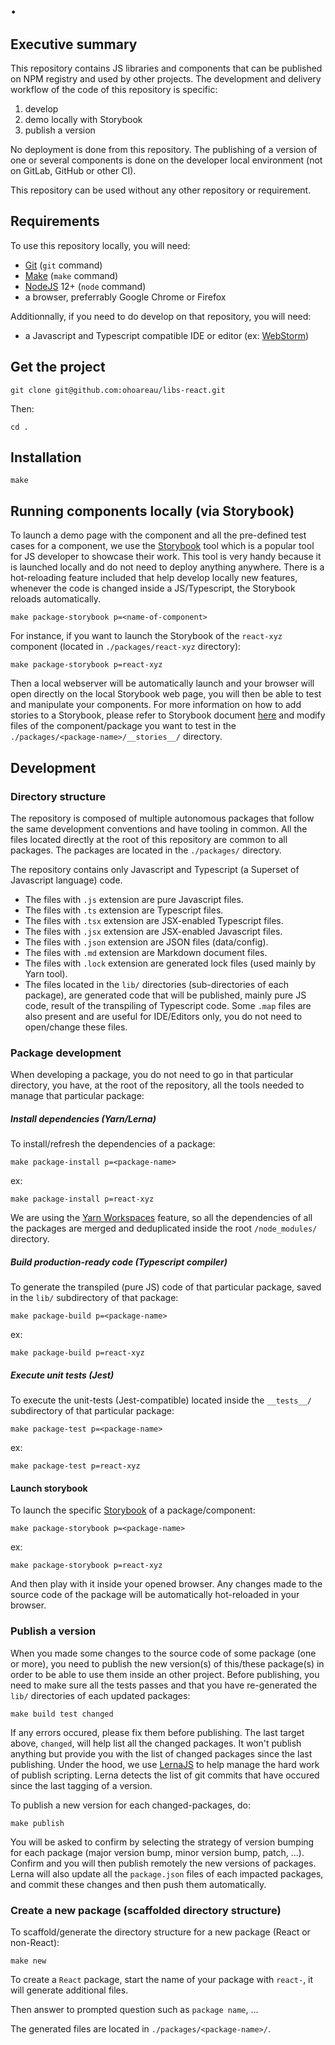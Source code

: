 # .

## Executive summary

This repository contains JS libraries and components that can be published on NPM registry and used by other projects.
The development and delivery workflow of the code of this repository is specific:

1. develop
2. demo locally with Storybook
3. publish a version

No deployment is done from this repository. The publishing of a version of one or several components is done on the developer local environment (not on GitLab, GitHub or other CI).

This repository can be used without any other repository or requirement.

## Requirements

To use this repository locally, you will need:

- [Git](https://git-scm.com/) (`git` command)
- [Make](https://en.wikipedia.org/wiki/Make_(software)) (`make` command)
- [NodeJS](https://nodejs.org/en/) 12+ (`node` command)
- a browser, preferrably Google Chrome or Firefox

Additionnally, if you need to do develop on that repository, you will need:

- a Javascript and Typescript compatible IDE or editor (ex: [WebStorm](https://www.jetbrains.com/webstorm/))

## Get the project

    git clone git@github.com:ohoareau/libs-react.git

Then:

    cd .


## Installation


    make


## Running components locally (via Storybook)

To launch a demo page with the component and all the pre-defined test cases for a component, we use the [Storybook](https://storybook.js.org/) tool which is a popular tool for JS developer to showcase their work.
This tool is very handy because it is launched locally and do not need to deploy anything anywhere. There is a hot-reloading feature included that help develop locally new features, whenever the code is changed inside a JS/Typescript, the Storybook reloads automatically.

    make package-storybook p=<name-of-component>

For instance, if you want to launch the Storybook of the `react-xyz` component (located in `./packages/react-xyz` directory):

    make package-storybook p=react-xyz

Then a local webserver will be automatically launch and your browser will open directly on the local Storybook web page, you will then be able to test and manipulate your components.
For more information on how to add stories to a Storybook, please refer to Storybook document [here](https://storybook.js.org/) and modify files of the component/package you want to test in the `./packages/<package-name>/__stories__/` directory.

## Development

### Directory structure

The repository is composed of multiple autonomous packages that follow the same development conventions and have tooling in common.
All the files located directly at the root of this repository are common to all packages.
The packages are located in the `./packages/` directory.

The repository contains only Javascript and Typescript (a Superset of Javascript language) code.

* The files with `.js` extension are pure Javascript files.
* The files with `.ts` extension are Typescript files.
* The files with `.tsx` extension are JSX-enabled Typescript files.
* The files with `.jsx` extension are JSX-enabled Javascript files.
* The files with `.json` extension are JSON files (data/config).
* The files with `.md` extension are Markdown document files.
* The files with `.lock` extension are generated lock files (used mainly by Yarn tool).
* The files located in the `lib/` directories (sub-directories of each package), are generated code that will be published, mainly pure JS code, result of the transpiling of Typescript code. Some `.map` files are also present and are useful for IDE/Editors only, you do not need to open/change these files.

### Package development

When developing a package, you do not need to go in that particular directory, you have, at the root of the repository, all the tools needed to manage that particular package:

##### Install dependencies (Yarn/Lerna)

To install/refresh the dependencies of a package:

    make package-install p=<package-name>

ex:

    make package-install p=react-xyz

We are using the [Yarn Workspaces](https://classic.yarnpkg.com/en/docs/workspaces/) feature, so all the dependencies of all the packages are merged and deduplicated inside the root `/node_modules/` directory.

##### Build production-ready code (Typescript compiler)

To generate the transpiled (pure JS) code of that particular package, saved in the `lib/` subdirectory of that package:

    make package-build p=<package-name>

ex:

    make package-build p=react-xyz

##### Execute unit tests (Jest)

To execute the unit-tests (Jest-compatible) located inside the `__tests__/` subdirectory of that particular package:

    make package-test p=<package-name>

ex:

    make package-test p=react-xyz

#### Launch storybook

To launch the specific [Storybook](https://storybook.js.org/) of a package/component:

    make package-storybook p=<package-name>

ex:

    make package-storybook p=react-xyz

And then play with it inside your opened browser.
Any changes made to the source code of the package will be automatically hot-reloaded in your browser.

### Publish a version

When you made some changes to the source code of some package (one or more), you need to publish the new version(s) of this/these package(s) in order to be able to use them inside an other project.
Before publishing, you need to make sure all the tests passes and that you have re-generated the `lib/` directories of each updated packages:

    make build test changed

If any errors occured, please fix them before publishing.
The last target above, `changed`, will help list all the changed packages. It won't publish anything but provide you with the list of changed packages since the last publishing.
Under the hood, we use [LernaJS](https://lerna.js.org/) to help manage the hard work of publish scripting.
Lerna detects the list of git commits that have occured since the last tagging of a version.

To publish a new version for each changed-packages, do:

    make publish

You will be asked to confirm by selecting the strategy of version bumping for each package (major version bump, minor version bump, patch, ...).
Confirm and you will then publish remotely the new versions of packages. Lerna will also update all the `package.json` files of each impacted packages, and commit these changes and then push them automatically.

### Create a new package (scaffolded directory structure)

To scaffold/generate the directory structure for a new package (React or non-React):

    make new

To create a `React` package, start the name of your package with `react-`, it will generate additional files.

Then answer to prompted question such as `package name`, ...

The generated files are located in `./packages/<package-name>/`.

